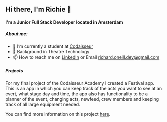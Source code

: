 ## Hi there, I'm Richie 👋

#### I'm a Junior Full Stack Developer located in Amsterdam

##### About me:
- 🌱 I’m currently a student at [Codaisseur](https://codaisseur.com/)
- 👯 Background in Theatre Technology
- 📫 How to reach me on [LinkedIn](www.linkedin.com/in/richie-o-neill) or Email richard.oneill.dev@gmail.com

##### Projects

For my final project of the Codaisseur Academy I created a Festival app. This is an app in which you can keep track of the acts you want to see at an evert, what stage day and time, the app also has functionality to be a planner of the event, changing acts, newfeed, crew members and keeping track of all large equipment needed.

You can find more information on this project [here](https://github.com/Richie2810/F-festival-app).
